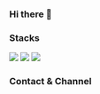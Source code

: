 ### Hi there 👋

### Stacks
<img src="https://img.shields.io/badge/JavaScript-F7DF1E?style=flat-square&logo=JavaScript&logoColor=black">

<img src="https://img.shields.io/badge/HTML5-E34F26?style=flat-square&logo=HTML5&logoColor=white">
<img src="https://img.shields.io/badge/CSS3-1572B6?style=flat-square&logo=CSS3&logoColor=white">

### Contact & Channel
<a herf="https://www.instagram.com/jeontaehyun0203/" img src="https://img.shields.io/badge/Instagram-E4405F?style=flat-square&logo=Instagram&logoColor=white">
<a herf="mailto:"jeontaehyun0203@gmail.com" img src="https://img.shields.io/badge/Mail-EA4335?style=flat-square&logo=Gmail&logoColor=white">

